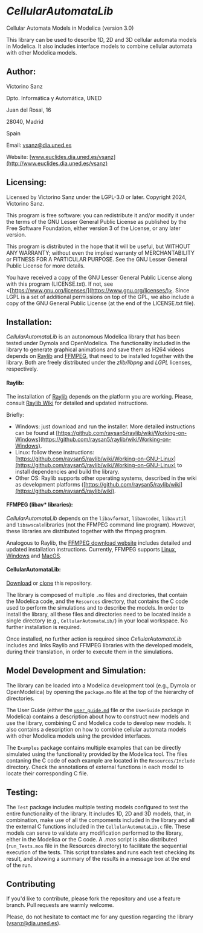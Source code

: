 # *CellularAutomataLib*

Cellular Automata Models in Modelica (version 3.0)

This library can be used to describe 1D, 2D and 3D cellular automata models in Modelica.
It also includes interface models to combine cellular automata with other Modelica models.

## Author:

Victorino Sanz

Dpto. Informática y Automática, UNED

Juan del Rosal, 16

28040, Madrid

Spain

Email: [vsanz@dia.uned.es](mailto:vsanz@dia.uned.es)

Website: [www.euclides.dia.uned.es/vsanz](http://www.euclides.dia.uned.es/vsanz) 

## Licensing:

Licensed by Victorino Sanz under the LGPL-3.0 or later.
Copyright 2024, Victorino Sanz.

This program is free software: you can redistribute it and/or modify it under the terms of the GNU Lesser General Public License as published by the Free Software Foundation, either version 3 of the License, or any later version.

This program is distributed in the hope that it will be useful, but WITHOUT ANY WARRANTY; without even the implied warranty of MERCHANTABILITY or FITNESS FOR A PARTICULAR PURPOSE. See the GNU Lesser General Public License for more details.

You have received a copy of the GNU Lesser General Public License along with this program (LICENSE.txt). If not, see <[https://www.gnu.org/licenses/](https://www.gnu.org/licenses/)>. Since LGPL is a set of additional permissions on top of the GPL, we also include a copy of the GNU General Public License (at the end of the LICENSE.txt file).

## Installation:

*CellularAutomataLib* is an autonomous Modelica library that has been tested under Dymola and OpenModelica. The functionality included in the library to generate graphical animations and save them as H264 videos depends on [Raylib](www.raylib.com) and [FFMPEG](www.ffmpeg.org), that need to be installed together with the library. Both are freely distributed under the *zlib/libpng* and *LGPL* licenses, respectively.

#### Raylib:

The installation of [Raylib](www.raylib.com) depends on the platform you are working. Please, consult [Raylib Wiki](https://github.com/raysan5/raylib/wiki) for detailed and updated instructions.

Briefly:

- Windows: just download and run the installer. More detailed instructions can be found at [https://github.com/raysan5/raylib/wiki/Working-on-Windows](https://github.com/raysan5/raylib/wiki/Working-on-Windows).
- Linux: follow these instructions: [https://github.com/raysan5/raylib/wiki/Working-on-GNU-Linux](https://github.com/raysan5/raylib/wiki/Working-on-GNU-Linux) to install dependencies and build the library.
- Other OS: Raylib supports other operating systems, described in the wiki as development platforms ([https://github.com/raysan5/raylib/wiki](https://github.com/raysan5/raylib/wiki).

#### FFMPEG (libav* libraries):

*CellularAutomataLib* depends on the `libavformat`, `libavcodec`, `libavutil` and `libswscale`libraries (not the FFMPEG command line program). However, these libraries are distributed together with the ffmpeg program.

Analogous to Raylib, the [FFMPEG download website](www.ffmpeg.org/download.html) includes detailed and updated installation instructions.
Currently, FFMPEG supports [Linux](https://ffmpeg.org/download.html#build-linux),  [Windows](https://ffmpeg.org/download.html#build-windows) and [MacOS](https://ffmpeg.org/download.html#build-mac).

#### CellularAutomataLib:

[Download](https://github.com/vsanzp/CellularAutomataLib/archive/refs/heads/main.zip) or [clone](https://github.com/vsanzp/CellularAutomataLib.git) this repository.

The library is composed of multiple `.mo` files and directories, that contain the Modelica code, and the `Resources` directory, that contains the C code used to perform the simulations and to describe the models. 
In order to install the library, all these files and directories need to be located inside a single directory (e.g., `CellularAutomataLib/`) in your local workspace. No further installation is required.

Once installed, no further action is required since *CellularAutomataLib* includes and links Raylib and FFMPEG libraries with the developed models, during their translation, in order to execute them in the simulations.

## Model Development and Simulation:

The library can be loaded into a Modelica development tool (e.g., Dymola or OpenModelica) by opening the `package.mo` file at the top of the hierarchy of directories.

The User Guide (either the [`user_guide.md`](user_guide.md) file or the `UserGuide` package in Modelica) contains a description about how to construct new models and use the library, combining C and Modelica code to develop new models. It also contains a description on how to combine cellular automata models with other Modelica models using the provided interfaces.

The `Examples` package contains multiple examples that can be directly simulated using the functionality provided by the Modelica tool. The files contaning the C code of each example are located in the `Resources/Include` directory. Check the annotations of external functions in each model to locate their corresponding C file.

## Testing:

The `Test` package includes multiple testing models configured to test the entire functionality of the library. It includes 1D, 2D and 3D models, that, in combination, make use of all the compoments included in the library and all the external C functions included in the `CellularAutomataLib.c` file.
These models can serve to validate any modification performed to the library, either in the Modelica or the C code. A *.mos* script is also distributed (`run_Tests.mos` file in the Resources directory) to facilitate the sequential execution of the tests. This script translates and runs each test checking its result, and showing a summary of the results in a message box at the end of the run.

## Contributing

If you'd like to contribute, please fork the repository and use a feature branch. Pull requests are warmly welcome.

Please, do not hesitate to contact me for any question regarding the library ([vsanz@dia.uned.es](mailto:vsanz@dia.uned.es)).
